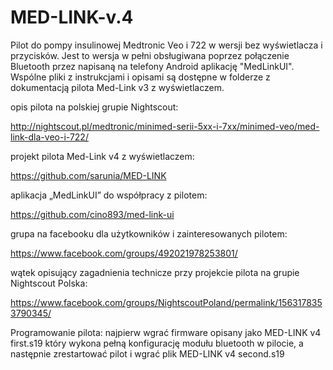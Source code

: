 # MED-LINK-v.4
Pilot do pompy insulinowej Medtronic Veo i 722 w wersji bez wyświetlacza i przycisków. Jest to wersja w pełni obsługiwana poprzez połączenie Bluetooth przez napisaną na telefony Android aplikację "MedLinkUI". Wspólne pliki z instrukcjami i opisami są dostępne w folderze z dokumentacją pilota Med-Link v3 z wyświetlaczem.

opis pilota na polskiej grupie Nightscout:

http://nightscout.pl/medtronic/minimed-serii-5xx-i-7xx/minimed-veo/med-link-dla-veo-i-722/

projekt pilota Med-Link v4 z wyświetlaczem:

https://github.com/sarunia/MED-LINK

aplikacja „MedLinkUI” do współpracy z pilotem:

https://github.com/cino893/med-link-ui

grupa na facebooku dla użytkowników i zainteresowanych pilotem:

https://www.facebook.com/groups/492021978253801/

wątek opisujący zagadnienia technicze przy projekcie pilota na grupie Nightscout Polska:

https://www.facebook.com/groups/NightscoutPoland/permalink/1563178353790345/

Programowanie pilota:
najpierw wgrać firmware opisany jako MED-LINK v4 first.s19
który wykona pełną konfigurację modułu bluetooth w pilocie, 
a następnie zrestartować pilot i wgrać plik MED-LINK v4 second.s19

